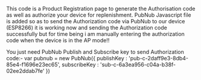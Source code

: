 This code is a Product Registration page to generate the Authorisation code as well as authorize your device for replenishment.
PubNub Javascript file is added so as to send the Authorization code via PubNub to our device (ESP8266) it is working now and sending the Authorization code successfully but for time being i am manually entering the authorization code when the device is in the AP mode!!



You just need PubNub Publish and Subscribe key to send Authorization code:-
var pubnub = new PubNub({
    publishKey : 'pub-c-2daff9e3-8db4-85e4-f1696e23ec65',
    subscribeKey : 'sub-c-6a3ea956-c04a-b38f-02ee2ddab7fe'
})
